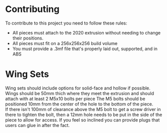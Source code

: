 # Contributing

To contribute to this project you need to follow these rules: 
- All pieces must attach to the 2020 extrusion without needing to change their positions. 
- All pieces must fit on a 256x256x256 build volume
- You must provide a .3mf file that's properly laid out, supported, and in ABS

# Wing Sets

Wing sets should include options for solid-face and hollow if possible.  
Wings should be 50mm thich where they meet the extrusion and should attach with at least 2 M5x10 bolts per piece
The M5 bolts should be positioned 10mm from the center of the hole to the bottom of the piece.  
If there isn't 100mm of clearance above the M5 bolt to get a screw driver in there to tighten the bolt, then a 12mm hole needs to be put in the side of the piece to allow for access.   If you feel so inclined you can provide plugs that users can glue in after the fact. 
